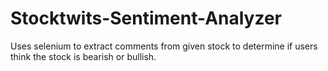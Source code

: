 # Stocktwits-Sentiment-Analyzer
Uses selenium to extract comments from given stock to determine if users think the stock is bearish or bullish.
